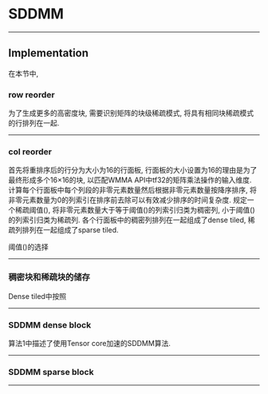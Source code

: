 # SDDMM

---

## Implementation

在本节中,

### row reorder

为了生成更多的高密度块, 需要识别矩阵的块级稀疏模式, 将具有相同块稀疏模式的行排列在一起.

---

### col reorder

首先将重排序后的行分为大小为16的行面板, 行面板的大小设置为16的理由是为了最终形成多个16×16的块,
以匹配WMMA API中tf32的矩阵乘法操作的输入维度.
计算每个行面板中每个列段的非零元素数量然后根据非零元素数量按降序排序, 将非零元素数量为0的列索引在排序前去除可以有效减少排序的时间复杂度. 
规定一个稀疏阈值(), 将非零元素数量大于等于阈值()的列索引归类为稠密列, 小于阈值()的列索引归类为稀疏列. 
各个行面板中的稠密列排列在一起组成了dense tiled, 稀疏列排列在一起组成了sparse tiled.

阈值()的选择

---

### 稠密块和稀疏块的储存

Dense tiled中按照

---

### SDDMM dense block

算法1中描述了使用Tensor core加速的SDDMM算法. 

---

### SDDMM sparse block

---